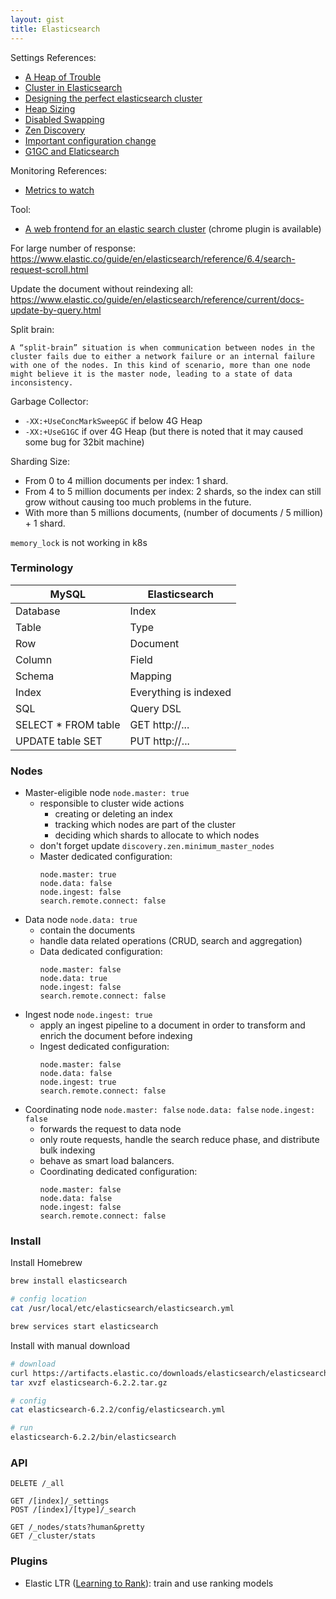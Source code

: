 ```yaml
---
layout: gist
title: Elasticsearch
---
```



Settings References:
- [A Heap of Trouble](https://www.elastic.co/blog/a-heap-of-trouble)
- [Cluster in Elasticsearch](https://www.elastic.co/guide/en/elasticsearch/reference/current/modules-node.html#coordinating-node)
- [Designing the perfect elasticsearch cluster](https://thoughts.t37.net/designing-the-perfect-elasticsearch-cluster-the-almost-definitive-guide-e614eabc1a87)
- [Heap Sizing](https://www.elastic.co/guide/en/elasticsearch/guide/current/heap-sizing.html)
- [Disabled Swapping](https://www.elastic.co/guide/en/elasticsearch/reference/6.2/setup-configuration-memory.html)
- [Zen Discovery](https://www.elastic.co/guide/en/elasticsearch/reference/current/modules-discovery-zen.html#unicast)
- [Important configuration change](https://www.elastic.co/guide/en/elasticsearch/guide/1.x/_important_configuration_changes.html)
- [G1GC and Elaticsearch](https://medium.com/naukri-engineering/garbage-collection-in-elasticsearch-and-the-g1gc-16b79a447181)

Monitoring References:
- [Metrics to watch](https://www.oreilly.com/ideas/10-elasticsearch-metrics-to-watch)


Tool:
- [A web frontend for an elastic search cluster](https://github.com/mobz/elasticsearch-head) (chrome plugin is available)

For large number of response:
<https://www.elastic.co/guide/en/elasticsearch/reference/6.4/search-request-scroll.html>

Update the document without reindexing all: 
<https://www.elastic.co/guide/en/elasticsearch/reference/current/docs-update-by-query.html>

Split brain:
```
A “split-brain” situation is when communication between nodes in the cluster fails due to either a network failure or an internal failure with one of the nodes. In this kind of scenario, more than one node might believe it is the master node, leading to a state of data inconsistency.
```

Garbage Collector: 
- `-XX:+UseConcMarkSweepGC` if below 4G Heap
- `-XX:+UseG1GC` if over 4G Heap (but there is noted that it may caused some bug for 32bit machine)

Sharding Size: 
- From 0 to 4 million documents per index: 1 shard.
- From 4 to 5 million documents per index: 2 shards, so the index can still grow without causing too much problems in the future.
- With more than 5 millions documents, (number of documents / 5 million) + 1 shard.

`memory_lock` is not working in k8s

### Terminology

|MySQL|Elasticsearch|
|---|---|
|Database|Index|
|Table|Type|
|Row|Document|
|Column|Field|
|Schema|Mapping|
|Index|Everything is indexed|
|SQL|Query DSL|
|SELECT * FROM table|GET http://... |
|UPDATE table SET |PUT http://... |


### Nodes
- Master-eligible node `node.master: true`
  - responsible to cluster wide actions  
    - creating or deleting an index
    - tracking which nodes are part of the cluster
    - deciding which shards to allocate to which nodes
  - don't forget update `discovery.zen.minimum_master_nodes`
  - Master dedicated configuration:
    ```
    node.master: true 
    node.data: false 
    node.ingest: false 
    search.remote.connect: false
    ```
- Data node `node.data: true`
  - contain the documents
  - handle data related operations (CRUD, search and aggregation)
  - Data dedicated configuration: 
    ```
    node.master: false 
    node.data: true 
    node.ingest: false 
    search.remote.connect: false 
    ```
- Ingest node `node.ingest: true`
  - apply an ingest pipeline to a document in order to transform and enrich the document before indexing
  - Ingest dedicated configuration:
    ```
    node.master: false 
    node.data: false 
    node.ingest: true 
    search.remote.connect: false 
    ```
- Coordinating node `node.master: false` `node.data: false` `node.ingest: false`
  - forwards the request to data node
  - only route requests, handle the search reduce phase, and distribute bulk indexing
  - behave as smart load balancers.
  - Coordinating dedicated configuration: 
    ```
    node.master: false 
    node.data: false 
    node.ingest: false 
    search.remote.connect: false 
    ```

### Install

Install Homebrew
```sh
brew install elasticsearch

# config location
cat /usr/local/etc/elasticsearch/elasticsearch.yml

brew services start elasticsearch
```

Install with manual download
```sh
# download
curl https://artifacts.elastic.co/downloads/elasticsearch/elasticsearch-6.2.2.tar.gz
tar xvzf elasticsearch-6.2.2.tar.gz

# config
cat elasticsearch-6.2.2/config/elasticsearch.yml

# run
elasticsearch-6.2.2/bin/elasticsearch
```

### API

```
DELETE /_all

GET /[index]/_settings
POST /[index]/[type]/_search

GET /_nodes/stats?human&pretty
GET /_cluster/stats
```

### Plugins

- Elastic LTR ([Learning to Rank](https://elasticsearch-learning-to-rank.readthedocs.io/en/latest/)): train and use ranking models   
